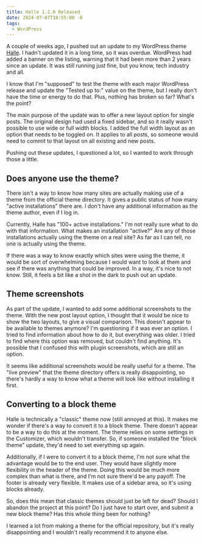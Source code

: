 ```yaml
---
title: Halle 1.2.0 Released
date: 2024-07-07T18:55:00 -6
tags:
  - WordPress
---
```

A couple of weeks ago, I pushed out an update to my WordPress theme [Halle](https://wordpress.org/themes/halle). I hadn't updated it in a long time, so it was overdue. WordPress had added a banner on the listing, warning that it had been more than 2 years since an update. It was still running just fine, but you know, tech industry and all.

I know that I'm "supposed" to test the theme with each major WordPress release and update the "Tested up to:" value on the theme, but I really don't have the time or energy to do that. Plus, nothing has broken so far? What's the point?

The main purpose of the update was to offer a new layout option for single posts. The original design had used a fixed sidebar, and so it really wasn't possible to use wide or full width blocks. I added the full width layout as an option that needs to be toggled on. It applies to all posts, so someone would need to commit to that layout on all existing and new posts.

Pushing out these updates, I questioned a lot, so I wanted to work through those a little.

## Does anyone use the theme?

There isn't a way to know how many sites are actually making use of a theme from the official theme directory. It gives a public status of how many "active installations" there are. I don't have any additional information as the theme author, even if I log in.

Currently, Halle has "100+ active installations." I'm not really sure what to do with that information. What makes an installation "active?" Are any of those installations actually using the theme on a real site? As far as I can tell, no one is actually using the theme.

If there was a way to know exactly which sites were using the theme, it would be sort of overwhelming because I would want to look at them and see if there was anything that could be improved. In a way, it's nice to not know. Still, it feels a bit like a shot in the dark to push out an update.

## Theme screenshots

As part of the update, I wanted to add some additional screenshots to the theme. With the new post layout option, I thought that it would be nice to show the two layouts, to give a visual comparison. This doesn't appear to be available to themes anymore? I'm questioning if it was ever an option. I tried to find information about how to do it, but everything was older. I tried to find where this option was removed, but couldn't find anything. It's possible that I confused this with plugin screenshots, which are still an option.

It seems like additional screenshots would be really useful for a theme. The "live preview" that the theme directory offers is really disappointing, so there's hardly a way to know what a theme will look like without installing it first.

## Converting to a block theme

Halle is technically a "classic" theme now (still annoyed at this). It makes me wonder if there's a way to convert it to a block theme. There doesn't appear to be a way to do this at the moment. The theme relies on some settings in the Customizer, which wouldn't transfer. So, if someone installed the "block theme" update, they'd need to set everything up again.

Additionally, if I were to convert it to a block theme, I'm not sure what the advantage would be to the end user. They would have slightly more flexibility in the header of the theme. Doing this would be much more complex than what is there, and I'm not sure there'd be any payoff. The footer is already very flexible. It makes use of a sidebar area, so it's using blocks already.

So, does this mean that classic themes should just be left for dead? Should I abandon the project at this point? Do I just have to start over, and submit a new block theme? Has this whole thing been for nothing?

I learned a lot from making a theme for the official repository, but it's really disappointing and I wouldn't really recommend it to anyone else.